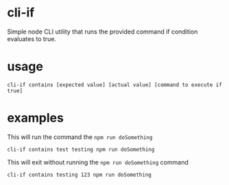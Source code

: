 # cli-if
Simple node CLI utility that runs the provided command if condition evaluates to true.

# usage
```
cli-if contains [expected value] [actual value] [command to execute if true]
```

# examples
This will run the command the `npm run doSomething`
```
cli-if contains test testing npm run doSomething
```

This will exit without running the `npm run doSomething` command
```
cli-if contains testing 123 npm run doSomething
```
